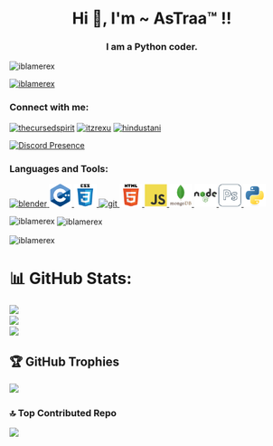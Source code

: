 <h1 align="center">Hi 👋, I'm ~ AsTraa™ !!</h1>
<h3 align="center">I am a Python coder.</h3>

<p align="left"> <img src="https://komarev.com/ghpvc/?username=iblamerex&label=Profile%20views&color=0e75b6&style=flat" alt="iblamerex" /> </p>

<p align="left"> <a href="https://github.com/ryo-ma/github-profile-trophy"><img src="https://github-profile-trophy.vercel.app/?username=iblamerex" alt="iblamerex" /></a> </p>

<h3 align="left">Connect with me:</h3>
<p align="left">
<a href="https://instagram.com/thecursedspirit" target="blank"><img align="center" src="https://raw.githubusercontent.com/rahuldkjain/github-profile-readme-generator/master/src/images/icons/Social/instagram.svg" alt="thecursedspirit" height="30" width="40" /></a>
<a href="https://www.youtube.com/@ItzRexu" target="blank"><img align="center" src="https://raw.githubusercontent.com/rahuldkjain/github-profile-readme-generator/master/src/images/icons/Social/youtube.svg" alt="itzrexu" height="30" width="40" /></a>
<a href="https://discord.gg/hindustani" target="blank"><img align="center" src="https://raw.githubusercontent.com/rahuldkjain/github-profile-readme-generator/master/src/images/icons/Social/discord.svg" alt="hindustani" height="30" width="40" /></a>
</p>

[![Discord Presence](https://lanyard.cnrad.dev/api/1321349927749550106)](https://discord.com/users/1321349927749550106)

<h3 align="left">Languages and Tools:</h3>
<p align="left"> <a href="https://www.blender.org/" target="_blank" rel="noreferrer"> <img src="https://download.blender.org/branding/community/blender_community_badge_white.svg" alt="blender" width="40" height="40"/> </a> <a href="https://www.w3schools.com/cpp/" target="_blank" rel="noreferrer"> <img src="https://raw.githubusercontent.com/devicons/devicon/master/icons/cplusplus/cplusplus-original.svg" alt="cplusplus" width="40" height="40"/> </a> <a href="https://www.w3schools.com/css/" target="_blank" rel="noreferrer"> <img src="https://raw.githubusercontent.com/devicons/devicon/master/icons/css3/css3-original-wordmark.svg" alt="css3" width="40" height="40"/> </a> <a href="https://git-scm.com/" target="_blank" rel="noreferrer"> <img src="https://www.vectorlogo.zone/logos/git-scm/git-scm-icon.svg" alt="git" width="40" height="40"/> </a> <a href="https://www.w3.org/html/" target="_blank" rel="noreferrer"> <img src="https://raw.githubusercontent.com/devicons/devicon/master/icons/html5/html5-original-wordmark.svg" alt="html5" width="40" height="40"/> </a> <a href="https://developer.mozilla.org/en-US/docs/Web/JavaScript" target="_blank" rel="noreferrer"> <img src="https://raw.githubusercontent.com/devicons/devicon/master/icons/javascript/javascript-original.svg" alt="javascript" width="40" height="40"/> </a> <a href="https://www.mongodb.com/" target="_blank" rel="noreferrer"> <img src="https://raw.githubusercontent.com/devicons/devicon/master/icons/mongodb/mongodb-original-wordmark.svg" alt="mongodb" width="40" height="40"/> </a> <a href="https://nodejs.org" target="_blank" rel="noreferrer"> <img src="https://raw.githubusercontent.com/devicons/devicon/master/icons/nodejs/nodejs-original-wordmark.svg" alt="nodejs" width="40" height="40"/> </a> <a href="https://www.photoshop.com/en" target="_blank" rel="noreferrer"> <img src="https://raw.githubusercontent.com/devicons/devicon/master/icons/photoshop/photoshop-line.svg" alt="photoshop" width="40" height="40"/> </a> <a href="https://www.python.org" target="_blank" rel="noreferrer"> <img src="https://raw.githubusercontent.com/devicons/devicon/master/icons/python/python-original.svg" alt="python" width="40" height="40"/> </a> </p>

<p><img align="left" src="https://github-readme-stats.vercel.app/api/top-langs?username=iblamerex&show_icons=true&locale=en&layout=compact" alt="iblamerex" /></p>

<p>&nbsp;<img align="center" src="https://github-readme-stats.vercel.app/api?username=iblamerex&show_icons=true&locale=en" alt="iblamerex" /></p>

<p><img align="center" src="https://github-readme-streak-stats.herokuapp.com/?user=iblamerex&" alt="iblamerex" /></p>

# 📊 GitHub Stats:
![](https://github-readme-stats.vercel.app/api?username=iblamerex&theme=radical&hide_border=false&include_all_commits=false&count_private=false)<br/>
![](https://github-readme-streak-stats.herokuapp.com/?user=iblamerex&theme=radical&hide_border=false)<br/>
![](https://github-readme-stats.vercel.app/api/top-langs/?username=iblamerex&theme=radical&hide_border=false&include_all_commits=false&count_private=false&layout=compact)

## 🏆 GitHub Trophies
![](https://github-profile-trophy.vercel.app/?username=iblamerex&theme=radical&no-frame=false&no-bg=true&margin-w=4)

### 🔝 Top Contributed Repo
![](https://github-contributor-stats.vercel.app/api?username=iblamerex&limit=5&theme=dark&combine_all_yearly_contributions=true)

